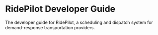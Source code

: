 # RidePilot Developer Guide

The developer guide for RidePilot, a scheduling and dispatch system for demand-response transportation providers.


